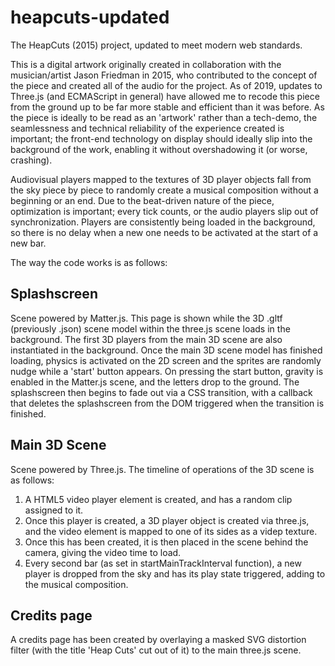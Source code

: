 # heapcuts-updated
The HeapCuts (2015) project, updated to meet modern web standards.

This is a digital artwork originally created in collaboration with the musician/artist Jason Friedman in 2015, who contributed to the concept of the piece and created all of the audio for the project. As of 2019, updates to Three.js (and ECMAScript in general) have allowed me to recode this piece from the ground up to be far more stable and efficient than it was before. As the piece is ideally to be read as an 'artwork' rather than a tech-demo, the seamlessness and technical reliability of the experience created is important; the front-end technology on display should ideally slip into the background of the work, enabling it without overshadowing it (or worse, crashing).

Audiovisual players mapped to the textures of 3D player objects fall from the sky piece by piece to randomly create a musical composition without a beginning or an end. Due to the beat-driven nature of the piece, optimization is important; every tick counts, or the audio players slip out of synchronization. Players are consistently being loaded in the background, so there is no delay when a new one needs to be activated at the start of a new bar.

The way the code works is as follows:

Splashscreen
------------
Scene powered by Matter.js. This page is shown while the 3D .gltf (previously .json) scene model within the three.js scene loads in the background. The first 3D players from the main 3D scene are also instantiated in the background. Once the main 3D scene model has finished loading, physics is activated on the 2D screen and the sprites are randomly nudge while a 'start' button appears. On pressing the start button, gravity is enabled in the Matter.js scene, and the letters drop to the ground. The splashscreen then begins to fade out via a CSS transition, with a callback that deletes the splashscreen from the DOM triggered when the transition is finished.

Main 3D Scene
------------
Scene powered by Three.js. The timeline of operations of the 3D scene is as follows:
1) A HTML5 video player element is created, and has a random clip assigned to it.
2) Once this player is created, a 3D player object is created via three.js, and the video element is mapped to one of its sides as a videp texture.
3) Once this has been created, it is then placed in the scene behind the camera, giving the video time to load.
4) Every second bar (as set in startMainTrackInterval function), a new player is dropped from the sky and has its play state triggered, adding to the musical composition.

Credits page
-------------
A credits page has been created by overlaying a masked SVG distortion filter (with the title 'Heap Cuts' cut out of it) to the main three.js scene.
